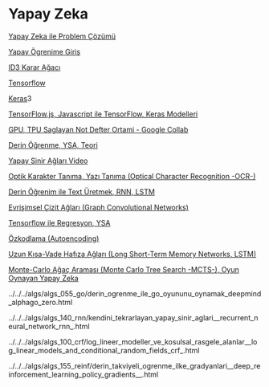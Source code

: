 # Yapay Zeka

[Yapay Zeka ile Problem Çözümü](../../../algs/algs_045_probsolve/yapay_zeka_ile_problem_cozumu.html)

[Yapay Ögrenime Giriş](../../../algs/algs_062_mlintro/yapay_ogrenime_giris.html)

[ID3 Karar Ağacı](../../../algs/algs_065_id3/id3_karar_agaci.html)

[Tensorflow](../../2022/10/tensorflow.html)

[Keras](../../2018/06/keras.html)3

[TensorFlow.js, Javascript ile TensorFlow, Keras Modelleri](../../2018/11/tensorflowjs-javascript-ile-tensorflow.html)

[GPU, TPU Saglayan Not Defter Ortami - Google Collab](../../2018/11/gpu-tpu-saglayan-not-defter-ortami.html)

[Derin Öğrenme, YSA, Teori](../../2017/09/derin-ogrenme-ysa-teori.html)

[Yapay Sinir Ağları Video](../../2023/03/yapay-sinir-aglari-neural-network-video.html)

[Optik Karakter Tanıma, Yazı Tanıma (Optical Character Recognition -OCR-)](../../../algs/algs_175_ocr/optik_karakter_tanima_yazi_tanima__optical_character_recognition_ocr_.html)

[Derin Öğrenim ile Text Üretmek, RNN, LSTM](../../2017/01/derin-ogrenim-ile-text-uretmek-rnn-lstm.html)

[Evrişimsel Çizit Ağları (Graph Convolutional Networks)](../../../algs/algs_185_graphconv/evrisimsel_cizit_aglari__graph_convolutional_networks_.html)

[Tensorflow ile Regresyon, YSA](../../../algs/algs_130_tensorflow/tensorflow_ile_regresyon_ysa.html)

[Özkodlama (Autoencoding)](../../../algs/algs_150_autoenc/ozkodlama__autoencoding_.html)

[Uzun Kısa-Vade Hafıza Ağları (Long Short-Term Memory Networks, LSTM)](../../../algs/algs_145_lstm/uzun_kisavade_hafiza_aglari__long_shortterm_memory_networks_lstm_.html)

[Monte-Carlo Ağaç Araması (Monte Carlo Tree Search -MCTS-), Oyun Oynayan Yapay Zeka](../../../algs/algs_050_mcts/montecarlo_agac_aramasi__monte_carlo_tree_search_mcts__oyun_oynayan_yapay_zeka.html)

../../../algs/algs_055_go/derin_ogrenme_ile_go_oyununu_oynamak_deepmind_alphago_zero.html

../../../algs/algs_140_rnn/kendini_tekrarlayan_yapay_sinir_aglari__recurrent_neural_network_rnn_.html

../../../algs/algs_100_crf/log_lineer_modeller_ve_kosulsal_rasgele_alanlar__log_linear_models_and_conditional_random_fields_crf_.html

../../../algs/algs_155_reinf/derin_takviyeli_ogrenme_ilke_gradyanlari__deep_reinforcement_learning_policy_gradients__.html

